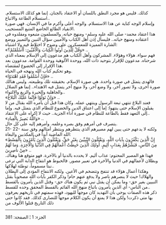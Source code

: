 ------------------------------------------------------------------------

كذلك. فليس هو مجرد النطق باللسان أو الاعتقاد بالجنان. إنما هو كذلك
الاستسلام. استسلام الطاعة والاتباع..  
وإسلام الوجه كناية عن هذا الاستسلام. والوجه أعلى وأكرم ما في الإنسان.
فهي صورة الانقياد الطائع الخاضع المتبع المستجيب.  
هذا اعتقاد محمد- صلى الله عليه وسلم- ومنهج حياته. والمسلمون متبعوه
ومقلدوه في اعتقاده ومنهج حياته.. فليسأل إذن أهل الكتاب والأميين سؤال
التبين والتمييز ووضع الشارة المميزة للمعسكرين على وضوح لا اختلاط فيه ولا
اشتباه:  
«وَقُلْ لِلَّذِينَ أُوتُوا الْكِتابَ وَالْأُمِّيِّينَ: أَأَسْلَمْتُمْ؟» ..  
فهم سواء. هؤلاء وهؤلاء. المشركون وأهل الكتاب هم مدعوون إلى الإسلام
بمعناه الذي شرحناه. مدعوون للإقرار بتوحيد ذات الله، ووحدة الألوهية ووحدة
القوامة. مدعوون بعد هذا الإقرار إلى الخضوع لمقتضاه.  
وهو تحكيم كتاب الله ونهجه في الحياة.  
«فَإِنْ أَسْلَمُوا فَقَدِ اهْتَدَوْا» ..  
فالهدى يتمثل في صورة واحدة. هي صورة الإسلام. بحقيقته تلك وطبيعته. وليس
هنالك صورة أخرى، ولا تصور آخر، ولا وضع آخر، ولا منهج آخر يتمثل فيه
الاهتداء.. إنما هو الضلال والجاهلية والحيرة والزيغ والالتواء..  
«وَإِنْ تَوَلَّوْا فَإِنَّما عَلَيْكَ الْبَلاغُ» ..  
فعند البلاغ تنتهي تبعة الرسول وينتهي عمله. وكان هذا قبل أن يأمره الله
بقتال من لا يقبلون الإسلام حتى ينتهوا: إما إلى اعتناق الدين والخضوع
للنظام الذي يتمثل فيه. وإما إلى التعهد فقط بالطاعة للنظام في صورة أداء
الجزية.. حيث لا إكراه على الاعتقاد..  
«وَاللَّهُ بَصِيرٌ بِالْعِبادِ» ..  
يتصرف في أمرهم وفق بصره وعلمه. وأمرهم إليه على كل حال.  
21- 22- ولكنه لا يدعهم حتى يبين لهم مصيرهم الذي ينتظرهم وينتظر أمثالهم
وفق سنة الله الماضية أبداً في المكذبين والبغاة:  
«إِنَّ الَّذِينَ يَكْفُرُونَ بِآياتِ اللَّهِ، وَيَقْتُلُونَ النَّبِيِّينَ بِغَيْرِ حَقٍّ، وَيَقْتُلُونَ الَّذِينَ
يَأْمُرُونَ بِالْقِسْطِ مِنَ النَّاسِ، فَبَشِّرْهُمْ بِعَذابٍ أَلِيمٍ. أُولئِكَ الَّذِينَ حَبِطَتْ أَعْمالُهُمْ فِي
الدُّنْيا وَالْآخِرَةِ. وَما لَهُمْ مِنْ ناصِرِينَ» ..  
فهذا هو المصير المحتوم: عذاب أليم. لا يحدده بالدنيا أو بالآخرة. فهو
متوقع هنا وهناك. وبطلان لأعمالهم في الدنيا والآخرة في تعبير مصور.
فالحبوط هو انتفاخ الدابة التي ترعى نبتاً مسموماً، توطئة لهلاكها..  
وهكذا أعمال هؤلاء قد تنتفخ وتتضخم في الأعين. ولكنه الانتفاخ المؤدي إلى
البطلان والهلاك! حيث لا ينصرهم ناصر ولا يدفع عنهم حام! وذكر الكفر بآيات
الله مصحوباً بقتل النبيين بغير حق- وما يمكن أن يقتل نبي ثم يكون هناك حق-
وقتل الذين يأمرون بالقسط من الناس- أي الذين يأمرون باتباع منهج الله
القائم بالقسط المحقق وحده للقسط..  
ذكر هذه الصفات يوحي بأن التهديد كان موجهاً لليهود، فهذه سمتهم في تاريخهم
يعرفون بها متى ذكرت! ولكن هذا لا يمنع أن يكون الكلام موجهاً للنصارى كذلك.
فقد كانوا حتى ذلك التاريخ قتلوا الألوف من

------------------------------------------------------------------------

الجزء: 1 ¦ الصفحة: 381
